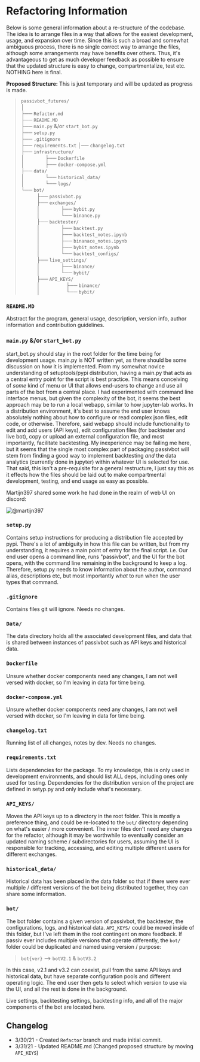 # Refactoring Information

Below is some general information about a re-structure of the codebase.
The idea is to arrange files in a way that allows for the easiest development, usage, and expansion over time.
Since this is such a broad and somewhat ambiguous process, there is no single correct way to arrange the files, although some arrangements may have benefits over others.
Thus, it's advantageous to get as much developer feedback as possible to ensure that the updated structure is easy to change, compartmentalize, test etc.
NOTHING here is final.

**Proposed Structure:** This is just temporary and will be updated as progress is made.

> `passivbot_futures/`  
> │  
> ├── `Refactor.md`    
> ├── `README.MD`  
> ├── `main.py` &/or `start_bot.py`  
> ├── `setup.py`  
> ├── `.gitignore`  
> ├── `requirements.txt`
> │── `changelog.txt`  
> ├── `infrastructure/`  
> │    ├── `Dockerfile`  
> │    ├── `docker-compose.yml`  
> ├── `data/`  
> │    └── `historical_data/`  
> │    └── `logs/`  
> └── `bot/`  
>    ├── `passivbot.py`  
>    ├── `exchanges/`  
>    │    ├── `bybit.py`  
>    │    └── `binance.py`  
>    ├── `backtester/`  
>    │    ├── `backtest.py`  
>    │    ├── `backtest_notes.ipynb`  
>    │    ├── `binanace_notes.ipynb`  
>    │    ├── `bybit_notes.ipynb`  
>    │    └── `backtest_configs/`  
>    ├── `live_settings/`  
>    │    ├── `binance/`  
>    │    └── `bybit/`  
>    ├── `API_KEYS/`  
>    │     ├── `binance/`  
>    │     └── `bybit/`


### `README.MD`  

Abstract for the program, general usage, description, version info, author information and contribution guidelines.

### `main.py` &/or `start_bot.py`  

start_bot.py should stay in the root folder for the time being for development usage.
main.py is NOT written yet, as there should be some discussion on how it is implemented.
From my somewhat novice understanding of setuptools/pypi distribution, having a main.py that acts as a central entry point for the script is best practice.
This means conceiving of *some* kind of menu or UI that allows end-users to change and use all parts of the bot from a central place.
I had experimented with command line interface menus, but given the complexity of the bot, it seems the best approach may be to run a local webapp, similar to how jupyter-lab works.
In a distribution environment, it's best to assume the end user knows absolutely nothing about how to configure or read complex json files, edit code, or otherwise.
Therefore, said webapp should include functionality to edit and add users (API keys), edit configuration files (for backtester and live bot), copy or upload an external configuration file,
and most importantly, facilitate backtesting. My inexperience may be failing me here, but it seems that the single most complex part of packaging passivbot will stem from finding a good way to implement
backtesting *and* the data analytics (currently done in jupyter) within whatever UI is selected for use. That said, this isn't a pre-requisite for a general restructure,
I just say this as it effects how the files should be laid out to make compartmental development, testing, and end usage as easy as possible.  

Martijn397 shared some work he had done in the realm of web UI on discord:  

![@martijn397](Data/img/passivUI.png)

### `setup.py`  

Contains setup instructions for producing a distribution file accepted by pypi. There's a lot of ambiguity in how this file can be written, but from my understanding, it requires a main point of entry for the final script.
i.e. Our end user opens a command line, runs "passivbot", and the UI for the bot opens, with the command line remaining in the background to keep a log.
Therefore, setup.py needs to know information about the author, command alias, descriptions etc, but most importantly *what* to run when the user types that command.

### `.gitignore`  

Contains files git will ignore. Needs no changes.  

### `Data/`  

The data directory holds all the associated development files, and data that is shared between instances of passivbot such as API keys and historical data.

### `Dockerfile`

Unsure whether docker components need any changes, I am not well versed with docker, so I'm leaving in data for time being.

### `docker-compose.yml`

Unsure whether docker components need any changes, I am not well versed with docker, so I'm leaving in data for time being.

### `changelog.txt`  

Running list of all changes, notes by dev. Needs no changes.  

### `requirements.txt`  

Lists dependencies for the package. To my knowledge, this is only used in development environments, and should list ALL deps, including ones only used for testing.
Dependencies for the distribution version of the project are defined in setyp.py and only include what's necessary.

### `API_KEYS/`  

Moves the API keys up to a directory in the root folder. This is mostly a preference thing, and could be re-located to the
`bot/` directory depending on what's easier / more convenient.
The inner files don't need any changes for the refactor, although it may be worthwhile to eventually consider an updated naming scheme / subdirectories for users, assuming the UI is responsible for tracking, accessing, and editing multiple different users for different exchanges.

### `historical_data/`

Historical data has been placed in the data folder so that if there were ever multiple / different versions of the bot being distributed together, they can share some information.


### `bot/`  

The bot folder contains a given version of passivbot, the backtester, the configurations, logs, and historical data.
`API_KEYS/` could be moved inside of this folder, but I've left them in the root contingent on more feedback. If passiv ever includes multiple versions that operate differently, the `bot/` folder could be duplicated and named using version / purpose:

> `bot{ver}` --> `botV2.1` & `botV3.2`   

In this case, v2.1 and v3.2 can coexist, pull from the same API keys and historical data, but have separate configuration pools and different operating logic.
The end user then gets to select which version to use via the UI, and all the rest is done in the background.

Live settings, backtesting settings, backtesting info, and all of the major components of the bot are located here.

## Changelog  

- 3/30/21 - Created `Refactor` branch and made initial commit.
- 3/31/21 - Updated README.md (Changed proposed structure by moving `API_KEYS`)

